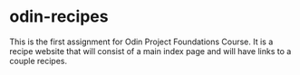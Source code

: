 # odin-recipes
This is the first assignment for Odin Project Foundations Course. It is a recipe website that will consist of a main index page and will have links to a couple recipes.